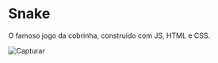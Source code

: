 # Snake
O famoso jogo da cobrinha, construido com JS, HTML e CSS.

![Capturar](https://user-images.githubusercontent.com/89361754/156766576-9ce2e926-c53b-4601-aec4-e9e50f91cd57.JPG)
